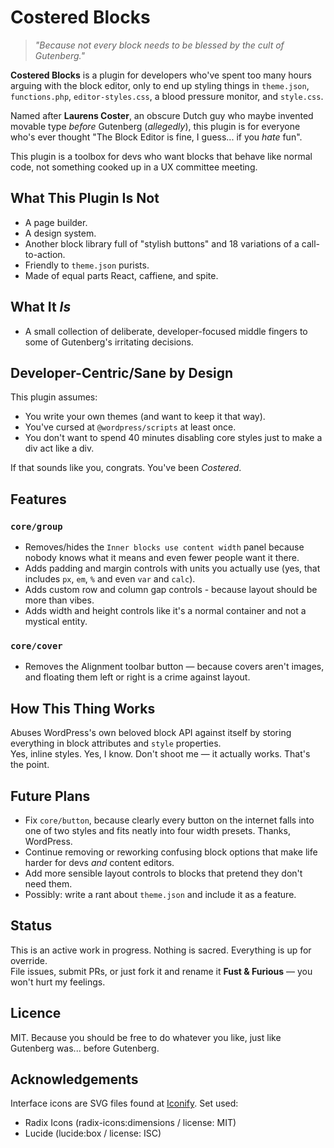 # Costered Blocks

> *"Because not every block needs to be blessed by the cult of Gutenberg."*

**Costered Blocks** is a plugin for developers who've spent too many hours arguing with the block editor, only to end up styling things in `theme.json`, `functions.php`, `editor-styles.css`, a blood pressure monitor, and `style.css`.

Named after **Laurens Coster**, an obscure Dutch guy who maybe invented movable type *before* Gutenberg (*allegedly*), this plugin is for everyone who's ever thought "The Block Editor is fine, I guess... if you *hate* fun".

This plugin is a toolbox for devs who want blocks that behave like normal code, not something cooked up in a UX committee meeting.

## What This Plugin Is Not
- A page builder.  
- A design system.
- Another block library full of "stylish buttons" and 18 variations of a call-to-action.  
- Friendly to `theme.json` purists.
- Made of equal parts React, caffiene, and spite.

## What It *Is*
- A small collection of deliberate, developer-focused middle fingers to some of Gutenberg's irritating decisions.


## Developer-Centric/Sane by Design 
This plugin assumes:

- You write your own themes (and want to keep it that way).
- You've cursed at `@wordpress/scripts` at least once.
- You don't want to spend 40 minutes disabling core styles just to make a div act like a div.

If that sounds like you, congrats. You've been *Costered*.

## Features

### `core/group`
- Removes/hides the `Inner blocks use content width` panel because nobody knows what it means and even fewer people want it there.
- Adds padding and margin controls with units you actually use (yes, that includes `px`, `em`, `%` and even `var` and `calc`).
- Adds custom row and column gap controls - because layout should be more than vibes.
- Adds width and height controls like it's a normal container and not a mystical entity.

### `core/cover`
- Removes the Alignment toolbar button — because covers aren't images, and floating them left or right is a crime against layout.

## How This Thing Works
Abuses WordPress's own beloved block API against itself by storing everything in block attributes and `style` properties.  
Yes, inline styles. Yes, I know. Don't shoot me — it actually works. That's the point.

## Future Plans
- Fix `core/button`, because clearly every button on the internet falls into one of two styles and fits neatly into four width presets. Thanks, WordPress.
- Continue removing or reworking confusing block options that make life harder for devs *and* content editors.
- Add more sensible layout controls to blocks that pretend they don't need them.
- Possibly: write a rant about `theme.json` and include it as a feature.

## Status
This is an active work in progress. Nothing is sacred. Everything is up for override.  
File issues, submit PRs, or just fork it and rename it **Fust & Furious** — you won't hurt my feelings.

## Licence
MIT. Because you should be free to do whatever you like, just like Gutenberg was... before Gutenberg.

## Acknowledgements
Interface icons are SVG files found at [Iconify](https://iconify.design/). Set used:
- Radix Icons (radix-icons:dimensions / license: MIT)
- Lucide (lucide:box / license: ISC)
